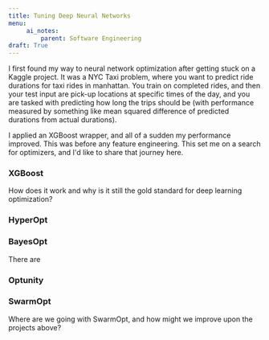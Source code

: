 ```yaml
---
title: Tuning Deep Neural Networks
menu:
     ai_notes:
         parent: Software Engineering
draft: True
---
```


I first found my way to neural network optimization after getting stuck on a 
Kaggle project. It was a NYC Taxi problem, where you want to predict ride durations
for taxi rides in manhattan. You train on completed rides, and then your test 
input are pick-up locations at specific times of the day, and you are tasked
with predicting how long the trips should be (with performance measured by something
like mean squared difference of predicted durations from actual durations).  

I applied an XGBoost wrapper, and all of a sudden my performance improved. This
was before any feature engineering. This set me on a search for optimizers, and 
I'd like to share that journey here. 

### XGBoost

How does it work and why is it still the gold standard for deep learning optimization?

### HyperOpt



### BayesOpt

There are 

### Optunity


### SwarmOpt

Where are we going with SwarmOpt, and how might we improve upon the projects above?
